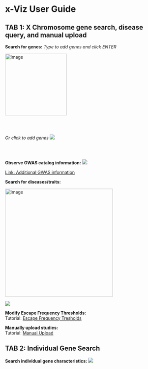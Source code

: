 # x-Viz User Guide

## TAB 1: X Chromosome gene search, disease query, and manual upload
**Search for genes:**
*Type to add genes and click ENTER* 

<img width="200" alt="image" src="https://i.imgur.com/9JPsRbZ.png">

<br></br>


*Or click to add genes*
![](https://i.imgur.com/UDfQWT2.png)

<br></br>

**Observe GWAS catalog information:**
![](https://i.imgur.com/KZ7xXV6.png)


[Link: Additional GWAS information](https://kmoussa-psu.shinyapps.io/xci-app-1/_w_8a1171f8/Tutorial-GWAS.pdf)

**Search for diseases/traits:**

<img width="350" alt="image" src="https://i.imgur.com/JalmKm1.png">

![](https://i.imgur.com/EBETLMt.png)


**Modify Escape Frequency Thresholds:**\
Tutorial: [Escape Frequency Tresholds](https://kmoussa-psu.shinyapps.io/xci-app-1/_w_8a1171f8/Tutorial-Sliders.pdf)

**Manually upload studies:** \
Tutorial: [Manual Upload](https://kmoussa-psu.shinyapps.io/xci-app-1/_w_e5af9ff3/Tutorial-Upload.pdf)

## TAB 2: Individual Gene Search 
**Search individual gene characteristics:**
![](https://i.imgur.com/80btRe1.png)
